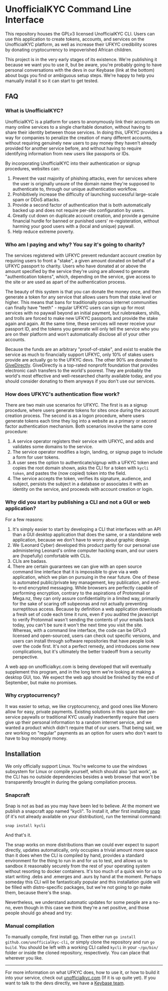 # UnofficialKYC Command Line Interface

This repository houses the GPLv3 licensed UnofficialKYC CLI. Users can use this
application to create tokens, accounts, and services on the UnofficialKYC
platform, as well as increase their UFKYC credibility scores by donating
cryptocurrency to impoverished African children.

This project is in the very early stages of its existence. We're publishing it
because we want you to use it, but be aware, you're probably going to have
personal conversations with the devs in our Keybase (link at the bottom) about
bugs you find or ambiguous setup steps. We're happy to help you manually
install it so it can start to get tested.

## FAQ

### What is UnofficialKYC?

UnofficialKYC is a platform for users to anonymously link their accounts on
many online services to a single charitable donation, without having to share
their identity between those services. In doing this, UFKYC provides a way for
companies to penalize the creation of many different accounts, without
requiring genuinely new users to pay money they haven't already provided for
another service before, and without having to require identifying information
from new users like passports or IDs.

By incorporating UnofficialKYC into their authentication or signup procedures, websites can:

1. Prevent the vast majority of phishing attacks, even for services where the
   user is originally unsure of the domain name they're supposed to
   authenticate to, through our unique authentication workflow.
2. Prohibitively increase the difficulty of launching successful large-scale spam or DDoS attacks.
3. Provide a second factor of authentication that is both automatically backed
   up and does not require per-site configuration by users.
4. Greatly cut down on duplicate account creation, and provide a genuine financial
   hurdle for banned or punished users' re-registeration, without harming your
   good users with a (local and unique) paywall.
5. Help reduce extreme poverty.

### Who am I paying and why? You say it's going to charity?

The services registered with UFKYC prevent redundant account creation by
requiring users to front a "stake", a given amount donated on behalf of a UFKYC
passport to charity. Users who have donated at or above the amount specified by
the service they're using are allowed to generate "authentication tokens",
which, depending on the service, give access to the site or are used as apart
of the authentication process.

The beauty of this system is that you can donate the money once, and then
generate a token for any service that allows users from that stake level or
higher. This means that bans for traditionally porous internet communities can
finally have "teeth" - regular UFKYC users can sign up for most services with
no paywall beyond an initial payment, but rulebreakers, shills, and trolls are
forced to make new UFKYC passports and provide the stake again and again.  At
the same time, these services will never receive your passport ID, and the
tokens you generate will only tell the service who you are on their platform
and won't automatically disclose all of your other accounts.

Because the funds are an arbitrary "proof-of-stake", and exist to enable the
service as much to financially support UFKYC, only 10% of stakes users provide
are actually go to the UFKYC devs. The other 90% are donated to
[GiveDirectly](https://www.givedirectly.org). GiveDirectly is a top-rated
nonprofit foundation that provides electronic cash transfers to the world's
poorest. They are probably the world's most effective and well-researched
charity available today, and you should consider donating to them anyways if
you don't use our services.

### How does UFKYC's authentication flow work?

There are two main use scenarios for UFKYC. The first is as a signup procedure,
where users generate tokens for sites once during the account creation process.
The second is as a logon procedure, where users generate tokens each time they
log into a website as a primary or second factor authentication mechanism. Both
scenarios involve the same core procedure:

1. A service operator registers their service with UFKYC, and adds and validates some domains to the service.
2. The service operator modifies a login, landing, or signup page to include a form for user tokens.
3. A user sees the option to authenticate/signup with a UFKYC token and copies
   the root domain shown, asks the CLI for a token with `kycli token`, and
   pastes the (now copied) token into the field.
4. The service accepts the token, verifies its signature, audience, and
   subject, persists the subject in a database or associates it with an
   identity on the service, and proceeds with account creation or login.

### Why did you start by publishing a CLI and not a GUI or web application?

For a few reasons:
1. It's simply easier to start by developing a CLI that interfaces with an API
   than a GUI desktop application that does the same, or a standalone web
   application, because we don't have to worry about graphic design.
2. We (Leonard Cyber) developed this product partly for our personal use
   administering Leonard's online computer hacking exam, and our users are
   (hopefully) comfortable with CLIs.
3. CLIs are badass.
4. There are certain guarantees we can give with an open source command line
   interface that it is impossible to give via a web application, which we plan
   on pursuing in the near future. One of these is automated public/private key
   management, key publication, and end-to-end encrypted messaging. While
   browsers are perfectly capable of performing encryption, contrary to the
   aspirations of Protonmail or Mega.nz, they can only assure confidentiality
   in a limited way, primarily for the sake of scaring off subpeonas and not
   actually preventing surreptitous access.  Because by definition a web
   application downloads a fresh set of code each time it runs, even if you
   audited the javascript to verify Protonmail wasn't sending the contents of
   your emails back today, you can't be sure it won't the next time you visit
   the site. Whereas, with a command line interface, the code can be GPLv3
   licensed and open-sourced, users can check out specific versions, and users
   can install through software repositories that have people look over the
   code first. It's not a perfect remedy, and introduces some new
   complications, but it's ultimately the better tradeoff from a security
   perspective.

A web app on unofficialkyc.com is being developed that will eventually
supplement this program, and in the long term we're looking at making a desktop
GUI, too. We expect the web app should be finished by the end of September, but
make no promises.

### Why cryptocurrency?

It was easier to setup, we like cryptocurrency, and good ones like Monero allow
for easy, private payments. Existing solutions in this space like per-service
paywalls or traditional KYC usually inadvertently require that users give up
their personal information to a random internet service, and we wanted a
product which didn't require that of our users. That being said, we *are*
working on "regular" payments as an option for users who don't want to have to
buy monopoly money.

## Installation

We only officially support Linux. You're welcome to use the windows subsystem
for Linux or compile yourself, which should also 'just work', as the CLI has no
outside dependencies besides a web browser that won't be transparently brought
in during the golang compilation process.

### Snapcraft

Snap is not as bad as you may have been led to believe. At the moment we
publish a snapcraft app named "kycli". To install it, after first installing
[snap](https;//snapcraft.io) (if it's not already available on your
distribution), run the terminal command:

`snap install kycli`

And that's it.

The snap works on more distributions than we could ever expect to suport
directly, updates automatically, only occupies a trivial amount more space than
it does when the CLI is compiled by hand, provides a standard environment for
the thing to run in and for us to test, and allows us to sandbox it reasonably
securely from the rest of your operating system without resorting to docker
containers. It's too much of a quick win for us to start writing .debs and
.emerges and .aurs by hand at the moment.  Perhaps someday this CLI will be
fantastically popular and this installation guide will be filled with
distro-specific packages, but we're not going to go make them, because there's
the snap.

Nevertheless, we understand automatic updates for some people are a no-no, even
though in this case we think they're a net positive, and those people should go
ahead and try:

### Manual compilation

To manually compile, first install [go](https://golang.org). Then either run
`go install github.com/unofficialkyc-cli`, or simply clone the repository and
run `go build`. You should be left with a working CLI called `kycli` in your
`~/go/bin/` folder or inside the cloned repository, respectively. You can place
that wherever you like.

---

For more information on what UFKYC does, how to use it, or how to build it into
your service, check out [unofficialkyc.com](https://unofficialkyc.com) (If it
is up quite yet). If you want to talk to the devs directly, we have a [Keybase
team](https://keybase.io/team/unofficialkyc).
